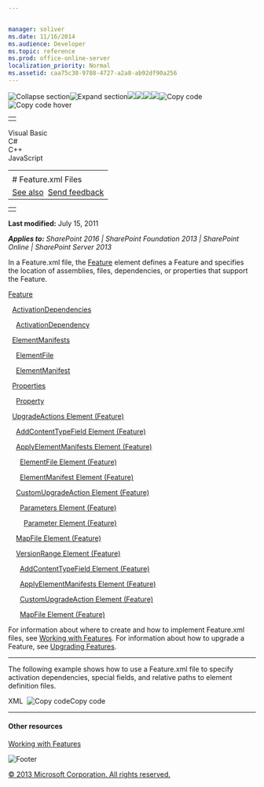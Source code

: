 ```yaml
---


manager: soliver
ms.date: 11/16/2014
ms.audience: Developer
ms.topic: reference
ms.prod: office-online-server
localization_priority: Normal
ms.assetid: caa75c38-9788-4727-a2a8-ab92df90a256
---
```


![Collapse
section](../icons/collapse_all.gif "Collapse section")![Expand
section](../icons/expand_all.gif "Expand section")![](../icons/collapse_all.gif)![](../icons/expand_all.gif)![](../icons/dropdown.gif)![](../icons/dropdownHover.gif)![Copy
code](../icons/copycode.gif "Copy code")![Copy code
hover](../icons/copycodeHighlight.gif "Copy code hover")
<table>
<tbody>
<tr class="odd">
<td align="left"></td>
</tr>
</tbody>
</table>

Visual Basic  
C\#  
C++  
JavaScript  

<table>
<tbody>
<tr class="odd">
<td align="left"><span id="runningHeaderText"></span></td>
</tr>
<tr class="even">
<td align="left"># Feature.xml Files</td>
</tr>
<tr class="odd">
<td align="left"><a href="#seeAlsoToggle">See also</a>  <span id="headfeedbackarea" class="feedbackhead"><a href="javascript:SubmitFeedback(&#39;docthis@Microsoft.com&#39;,&#39;&#39;,&#39;&#39;,&#39;&#39;,&#39;1.0.18082.1225&#39;,&#39;%0\dThank%20you%20for%20your%20feedback.%20The%20developer%20writing%20teams%20use%20your%20feedback%20to%20improve%20documentation.%20While%20we%20are%20reviewing%20your%20feedback,%20we%20may%20send%20you%20e-mail%20to%20ask%20for%20clarification%20or%20feedback%20on%20a%20solution.%20We%20do%20not%20use%20your%20e-mail%20address%20for%20any%20other%20purpose%20and%20we%20delete%20it%20after%20we%20finish%20our%20review.%0\AFor%20further%20information%20about%20the%20privacy%20policies%20of%20Microsoft,%20please%20see%20http://privacy.microsoft.com/en-us/default.aspx.%0\A%0\d&#39;,&#39;Customer%20feedback&#39;);">Send feedback</a></span></td>
</tr>
</tbody>
</table>

<table>
<colgroup>
<col width="100%" />
</colgroup>
<tbody>
<tr class="odd">
<td align="left"></td>
</tr>
</tbody>
</table>

**Last modified:** July 15, 2011

***Applies to:** SharePoint 2016 | SharePoint Foundation 2013 |
SharePoint Online | SharePoint Server 2013*

In a <span class="code">Feature.xml</span> file, the
[Feature](feature-element-feature.htm) element defines a
Feature and specifies the location of assemblies, files, dependencies,
or properties that support the Feature.

[Feature](feature-element-feature.htm)

  [ActivationDependencies](activationdependencies-element-feature.htm)

    [ActivationDependency](activationdependency-element-feature.htm)

  [ElementManifests](elementmanifests-element-feature.htm)

    [ElementFile](elementfile-element-feature.htm)

    [ElementManifest](elementmanifest-element-feature.htm)

  [Properties](properties-element-feature.htm)

    [Property](property-element-feature.htm)

  <span sdata="link">[UpgradeActions Element
(Feature)](upgradeactions-element-feature.htm)</span>

    <span sdata="link">[AddContentTypeField Element
(Feature)](addcontenttypefield-element-feature.htm)</span>

    <span sdata="link">[ApplyElementManifests Element
(Feature)](applyelementmanifests-element-feature.htm)</span>

      <span sdata="link">[ElementFile Element
(Feature)](elementfile-element-feature.htm)</span>

      <span sdata="link">[ElementManifest Element
(Feature)](elementmanifest-element-feature.htm)</span>

    <span sdata="link">[CustomUpgradeAction Element
(Feature)](customupgradeaction-element-feature.htm)</span>

      <span sdata="link">[Parameters Element
(Feature)](parameters-element-feature.htm)</span>

        <span sdata="link">[Parameter Element
(Feature)](parameter-element-feature.htm)</span>

    <span sdata="link">[MapFile Element
(Feature)](mapfile-element-feature.htm)</span>

    <span sdata="link">[VersionRange Element
(Feature)](versionrange-element-feature.htm)</span>

      <span sdata="link">[AddContentTypeField Element
(Feature)](addcontenttypefield-element-feature.htm)</span>

      <span sdata="link">[ApplyElementManifests Element
(Feature)](applyelementmanifests-element-feature.htm)</span>

      <span sdata="link">[CustomUpgradeAction Element
(Feature)](customupgradeaction-element-feature.htm)</span>

      <span sdata="link">[MapFile Element
(Feature)](mapfile-element-feature.htm)</span>

For information about where to create and how to implement <span
class="code">Feature.xml</span> files, see [Working with
Features](http://msdn.microsoft.com/library/ce5f5ce5-1429-439e-9261-2c4ba9788cc1(Office.15).aspx).
For information about how to upgrade a Feature, see [Upgrading
Features](http://msdn.microsoft.com/library/e917f709-6491-4d50-adbe-2ab8f35da990(Office.15).aspx).


--------------------------------------------------------------------------------------------------------------------------------------------------------------------------------------------

The following example shows how to use a <span
class="code">Feature.xml</span> file to specify activation dependencies,
special fields, and relative paths to element definition files.

<span codelanguage="xmlLang"></span>
XML 
<span class="copyCode" onclick="CopyCode(this)"
onkeypress="CopyCode_CheckKey(this, event)"
onmouseover="ChangeCopyCodeIcon(this)"
onmouseout="ChangeCopyCodeIcon(this)" tabindex="0">![Copy
code](../icons/copycode.gif "Copy code")Copy code</span>
    <Feature 
      Id="11111111-1111-1111-1111-11111111111" 
      Title="Location Services"
      Description="This Feature contains lists and parts that let you link location data to your customer lists."
      Scope="Web">
      <ActivationDependencies>
        <ActivationDependency
          FeatureId="11111111-1111-1111-1111-111111111111" />
      </ActivationDependencies>
      <ElementManifests>
        <ElementManifest 
          Location="Location\LocationPart.xml"/>
        <ElementManifest 
          Location="CustomerLocation\CustomerLocationList.xml"/>
        <ElementFile 
          Location="test.aspx"/>
      </ElementManifests>
      <Properties>
        <Property
          Key="Color"
          Value="Blue"/>
        <Property
          Key="Shape"
          Value="Triangle"/>
      </Properties> 
    </Feature>


-------------------------------------------------------------------------------------------------------------------------------------------------------------------------------------------

#### Other resources

[Working with
Features](http://msdn.microsoft.com/library/ce5f5ce5-1429-439e-9261-2c4ba9788cc1(Office.15).aspx)

![Footer](../icons/footer.gif "Footer")

[© 2013 Microsoft Corporation. All rights
reserved.](office-2013-documentation-copyright-notice.htm)



